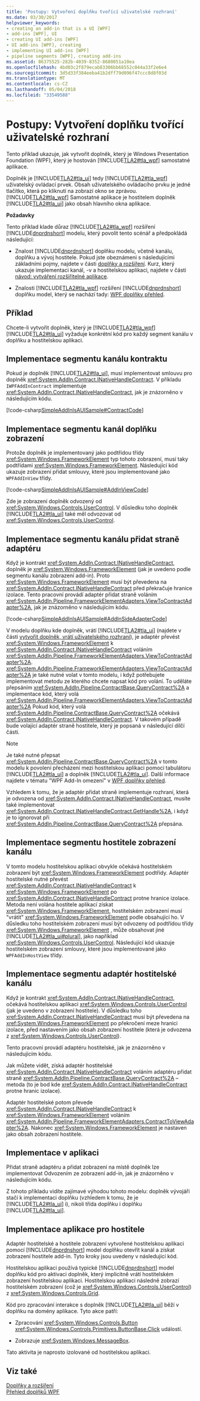 ```yaml
---
title: 'Postupy: Vytvoření doplňku tvořící uživatelské rozhraní'
ms.date: 03/30/2017
helpviewer_keywords:
- creating an add-in that is a UI [WPF]
- add-ins [WPF], UI
- creating UI add-ins [WPF]
- UI add-ins [WPF], creating
- implementing UI add-ins [WPF]
- pipeline segments [WPF], creating add-ins
ms.assetid: 86375525-282b-4039-8352-8680051a10ea
ms.openlocfilehash: 4bd03c2f879ecab83306bb68552c044a33f2e6e4
ms.sourcegitcommit: 3d5d33f384eeba41b2dff79d096f47ccc8d8f03d
ms.translationtype: MT
ms.contentlocale: cs-CZ
ms.lasthandoff: 05/04/2018
ms.locfileid: "33549588"
---
```

# <a name="how-to-create-an-add-in-that-is-a-ui"></a>Postupy: Vytvoření doplňku tvořící uživatelské rozhraní
Tento příklad ukazuje, jak vytvořit doplněk, který je Windows Presentation Foundation (WPF), který je hostován [!INCLUDE[TLA2#tla_wpf](../../../../includes/tla2sharptla-wpf-md.md)] samostatné aplikace.  
  
 Doplněk je [!INCLUDE[TLA2#tla_ui](../../../../includes/tla2sharptla-ui-md.md)] tedy [!INCLUDE[TLA2#tla_wpf](../../../../includes/tla2sharptla-wpf-md.md)] uživatelský ovládací prvek. Obsah uživatelského ovládacího prvku je jedné tlačítko, která po kliknutí na zobrazí okno se zprávou. [!INCLUDE[TLA2#tla_wpf](../../../../includes/tla2sharptla-wpf-md.md)] Samostatné aplikace je hostitelem doplněk [!INCLUDE[TLA2#tla_ui](../../../../includes/tla2sharptla-ui-md.md)] jako obsah hlavního okna aplikace.  
  
 **Požadavky**  
  
 Tento příklad klade důraz [!INCLUDE[TLA2#tla_wpf](../../../../includes/tla2sharptla-wpf-md.md)] rozšíření [!INCLUDE[dnprdnshort](../../../../includes/dnprdnshort-md.md)] modelu, který povolit tento scénář a předpokládá následující:  
  
-   Znalost [!INCLUDE[dnprdnshort](../../../../includes/dnprdnshort-md.md)] doplňku modelu, včetně kanálu, doplňku a vývoj hostitele. Pokud jste obeznámeni s následujícími základními pojmy, najdete v části [doplňky a rozšíření](../../../../docs/framework/add-ins/index.md). Kurz, který ukazuje implementaci kanál, -v a hostitelskou aplikaci, najdete v části [návod: vytváření rozšiřitelné aplikace](../../../../docs/framework/add-ins/walkthrough-create-extensible-app.md).  
  
-   Znalosti [!INCLUDE[TLA2#tla_wpf](../../../../includes/tla2sharptla-wpf-md.md)] rozšíření [!INCLUDE[dnprdnshort](../../../../includes/dnprdnshort-md.md)] doplňku model, který se nachází tady: [WPF doplňky přehled](../../../../docs/framework/wpf/app-development/wpf-add-ins-overview.md).  
  
## <a name="example"></a>Příklad  
 Chcete-li vytvořit doplněk, který je [!INCLUDE[TLA2#tla_wpf](../../../../includes/tla2sharptla-wpf-md.md)] [!INCLUDE[TLA2#tla_ui](../../../../includes/tla2sharptla-ui-md.md)] vyžaduje konkrétní kód pro každý segment kanálu v doplňku a hostitelskou aplikaci.  
    
  
<a name="Contract"></a>   
## <a name="implementing-the-contract-pipeline-segment"></a>Implementace segmentu kanálu kontraktu  
 Pokud je doplněk [!INCLUDE[TLA2#tla_ui](../../../../includes/tla2sharptla-ui-md.md)], musí implementovat smlouvu pro doplněk <xref:System.AddIn.Contract.INativeHandleContract>. V příkladu `IWPFAddInContract` implementuje <xref:System.AddIn.Contract.INativeHandleContract>, jak je znázorněno v následujícím kódu.  
  
 [!code-csharp[SimpleAddInIsAUISample#ContractCode](../../../../samples/snippets/csharp/VS_Snippets_Wpf/SimpleAddInIsAUISample/CSharp/Contracts/IWPFAddInContract.cs#contractcode)]  
  
<a name="AddInViewPipeline"></a>   
## <a name="implementing-the-add-in-view-pipeline-segment"></a>Implementace segmentu kanál doplňku zobrazení  
 Protože doplněk je implementovaný jako podtřídou třídy <xref:System.Windows.FrameworkElement> typ tohoto zobrazení, musí taky podtřídami <xref:System.Windows.FrameworkElement>. Následující kód ukazuje zobrazení přidat smlouvy, které jsou implementované jako `WPFAddInView` třídy.  
  
 [!code-csharp[SimpleAddInIsAUISample#AddInViewCode](../../../../samples/snippets/csharp/VS_Snippets_Wpf/SimpleAddInIsAUISample/CSharp/AddInViews/WPFAddInView.cs#addinviewcode)]  
  
 Zde je zobrazení doplněk odvozený od <xref:System.Windows.Controls.UserControl>. V důsledku toho doplněk [!INCLUDE[TLA2#tla_ui](../../../../includes/tla2sharptla-ui-md.md)] také měl odvozovat od <xref:System.Windows.Controls.UserControl>.  
  
<a name="AddInSideAdapter"></a>   
## <a name="implementing-the-add-in-side-adapter-pipeline-segment"></a>Implementace segmentu kanálu přidat straně adaptéru  
 Když je kontrakt <xref:System.AddIn.Contract.INativeHandleContract>, doplněk je <xref:System.Windows.FrameworkElement> (jak je uvedeno podle segmentu kanálu zobrazení add-in). Proto <xref:System.Windows.FrameworkElement> musí být převedena na <xref:System.AddIn.Contract.INativeHandleContract> před překračuje hranice izolace. Tento pracovní provádí adaptér přidat straně voláním <xref:System.AddIn.Pipeline.FrameworkElementAdapters.ViewToContractAdapter%2A>, jak je znázorněno v následujícím kódu.  
  
 [!code-csharp[SimpleAddInIsAUISample#AddInSideAdapterCode](../../../../samples/snippets/csharp/VS_Snippets_Wpf/SimpleAddInIsAUISample/CSharp/AddInSideAdapters/WPFAddIn_ViewToContractAddInSideAdapter.cs#addinsideadaptercode)]  
  
 V modelu doplňku kde doplněk, vrátí [!INCLUDE[TLA2#tla_ui](../../../../includes/tla2sharptla-ui-md.md)] (najdete v části [vytvořit doplněk, vrátí uživatelského rozhraní](../../../../docs/framework/wpf/app-development/how-to-create-an-add-in-that-returns-a-ui.md)), je adaptér převést <xref:System.Windows.FrameworkElement> k <xref:System.AddIn.Contract.INativeHandleContract> voláním <xref:System.AddIn.Pipeline.FrameworkElementAdapters.ViewToContractAdapter%2A>. <xref:System.AddIn.Pipeline.FrameworkElementAdapters.ViewToContractAdapter%2A> je také nutné volat v tomto modelu, i když potřebujete implementovat metodu ze kterého chcete napsat kód pro volání. To uděláte přepsáním <xref:System.AddIn.Pipeline.ContractBase.QueryContract%2A> a implementace kód, který volá <xref:System.AddIn.Pipeline.FrameworkElementAdapters.ViewToContractAdapter%2A> Pokud kód, který volá <xref:System.AddIn.Pipeline.ContractBase.QueryContract%2A> očekává <xref:System.AddIn.Contract.INativeHandleContract>. V takovém případě bude volající adaptér straně hostitele, který je popsaná v následující dílčí části.  
  
> [!NOTE]
>  Je také nutné přepsat <xref:System.AddIn.Pipeline.ContractBase.QueryContract%2A> v tomto modelu k povolení přecházení mezi hostitelskou aplikaci pomocí tabulátoru [!INCLUDE[TLA2#tla_ui](../../../../includes/tla2sharptla-ui-md.md)] a doplněk [!INCLUDE[TLA2#tla_ui](../../../../includes/tla2sharptla-ui-md.md)]. Další informace najdete v tématu "WPF Add-In omezení" v [WPF doplňky přehled](../../../../docs/framework/wpf/app-development/wpf-add-ins-overview.md).  
  
 Vzhledem k tomu, že je adaptér přidat straně implementuje rozhraní, která je odvozena od <xref:System.AddIn.Contract.INativeHandleContract>, musíte také implementovat <xref:System.AddIn.Contract.INativeHandleContract.GetHandle%2A>, i když je to ignorovat při <xref:System.AddIn.Pipeline.ContractBase.QueryContract%2A> přepsána.  
  
<a name="HostViewPipeline"></a>   
## <a name="implementing-the-host-view-pipeline-segment"></a>Implementace segmentu hostitele zobrazení kanálu  
 V tomto modelu hostitelskou aplikaci obvykle očekává hostitelském zobrazení být <xref:System.Windows.FrameworkElement> podtřídy. Adaptér hostitelské nutné převést <xref:System.AddIn.Contract.INativeHandleContract> k <xref:System.Windows.FrameworkElement> po <xref:System.AddIn.Contract.INativeHandleContract> protne hranice izolace. Metoda není volána hostitele aplikací získat <xref:System.Windows.FrameworkElement>, hostitelském zobrazení musí "vrátit" <xref:System.Windows.FrameworkElement> podle obsahující ho. V důsledku toho hostitelském zobrazení musí být odvozeny od podtřídou třídy <xref:System.Windows.FrameworkElement> , může obsahovat jiné [!INCLUDE[TLA2#tla_ui#plural](../../../../includes/tla2sharptla-uisharpplural-md.md)], jako například <xref:System.Windows.Controls.UserControl>. Následující kód ukazuje hostitelském zobrazení smlouvy, které jsou implementované jako `WPFAddInHostView` třídy.  
  
  
  
<a name="HostSideAdapter"></a>   
## <a name="implementing-the-host-side-adapter-pipeline-segment"></a>Implementace segmentu adaptér hostitelské kanálu  
 Když je kontrakt <xref:System.AddIn.Contract.INativeHandleContract>, očekává hostitelskou aplikaci <xref:System.Windows.Controls.UserControl> (jak je uvedeno v zobrazení hostitele). V důsledku toho <xref:System.AddIn.Contract.INativeHandleContract> musí být převedena na <xref:System.Windows.FrameworkElement> po překročení meze hranici izolace, před nastavením jako obsah zobrazení hostitele (která je odvozena z <xref:System.Windows.Controls.UserControl>).  
  
 Tento pracovní provádí adaptéru hostitelské, jak je znázorněno v následujícím kódu.  
  
  
  
 Jak můžete vidět, získá adaptér hostitelské <xref:System.AddIn.Contract.INativeHandleContract> voláním adaptéru přidat straně <xref:System.AddIn.Pipeline.ContractBase.QueryContract%2A> – metoda (to je bod kde <xref:System.AddIn.Contract.INativeHandleContract> protne hranic izolace).  
  
 Adaptér hostitelské potom převede <xref:System.AddIn.Contract.INativeHandleContract> k <xref:System.Windows.FrameworkElement> voláním <xref:System.AddIn.Pipeline.FrameworkElementAdapters.ContractToViewAdapter%2A>. Nakonec <xref:System.Windows.FrameworkElement> je nastaven jako obsah zobrazení hostitele.  
  
<a name="AddIn"></a>   
## <a name="implementing-the-add-in"></a>Implementace v aplikaci  
 Přidat straně adaptéru a přidat zobrazení na místě doplněk lze implementovat Odvozením ze zobrazení add-in, jak je znázorněno v následujícím kódu.  
  
  
  
  
  
 Z tohoto příkladu vidíte zajímavé výhodou tohoto modelu: doplněk vývojáři stačí k implementaci doplňku (vzhledem k tomu, že je [!INCLUDE[TLA2#tla_ui](../../../../includes/tla2sharptla-ui-md.md)] i), nikoli třída doplňku i doplňku [!INCLUDE[TLA2#tla_ui](../../../../includes/tla2sharptla-ui-md.md)].  
  
<a name="HostApp"></a>   
## <a name="implementing-the-host-application"></a>Implementace aplikace pro hostitele  
 Adaptér hostitelské a hostitele zobrazení vytvořené hostitelskou aplikaci pomocí [!INCLUDE[dnprdnshort](../../../../includes/dnprdnshort-md.md)] model doplňku otevřít kanál a získat zobrazení hostitele add-in. Tyto kroky jsou uvedeny v následující kód.  
  
  
  
 Hostitelskou aplikaci používá typické [!INCLUDE[dnprdnshort](../../../../includes/dnprdnshort-md.md)] model doplňku kód pro aktivaci doplněk, který implicitně vrátí hostitelském zobrazení hostitelskou aplikaci. Hostitelskou aplikaci následně zobrazí hostitelském zobrazení (což je <xref:System.Windows.Controls.UserControl>) z <xref:System.Windows.Controls.Grid>.  
  
 Kód pro zpracování interakce s doplněk [!INCLUDE[TLA2#tla_ui](../../../../includes/tla2sharptla-ui-md.md)] běží v doplňku na domény aplikace. Tyto akce patří:  
  
-   Zpracování <xref:System.Windows.Controls.Button> <xref:System.Windows.Controls.Primitives.ButtonBase.Click> událostí.  
  
-   Zobrazuje <xref:System.Windows.MessageBox>.  
  
 Tato aktivita je naprosto izolované od hostitelskou aplikaci.  
  
## <a name="see-also"></a>Viz také  
 [Doplňky a rozšíření](../../../../docs/framework/add-ins/index.md)  
 [Přehled doplňků WPF](../../../../docs/framework/wpf/app-development/wpf-add-ins-overview.md)
